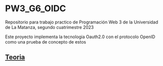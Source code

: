 # PW3_G6_OIDC
Repositorio para trabajo practico de Programación Web 3 de la Universidad de La Matanza, segundo cuatrimestre 2023

Este proyecto implementa la tecnologia Oauth2.0 con el protocolo OpenID como una prueba de concepto de estos

## [Teoria](https://drive.google.com/drive/folders/1rzrl-RDfROZzGEkKoVLwHuis2XVqfbnr?usp=sharing)
